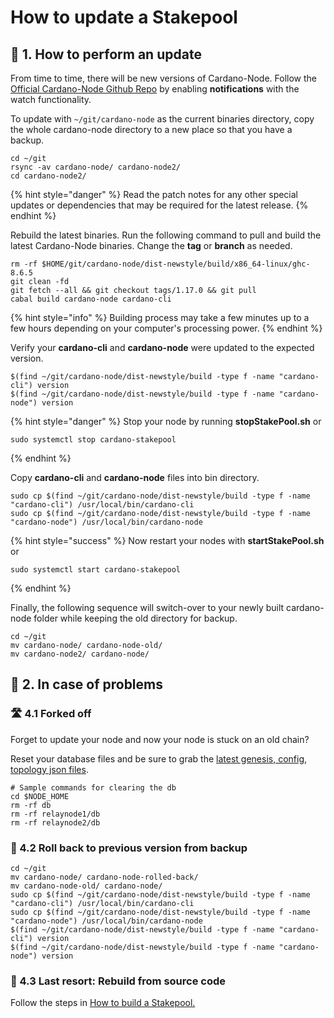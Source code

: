 # How to update a Stakepool

## 📡 1. How to perform an update

From time to time, there will be new versions of Cardano-Node. Follow the [Official Cardano-Node Github Repo](https://github.com/input-output-hk/cardano-node) by enabling **notifications** with the watch functionality.

To update with `~/git/cardano-node` as the current binaries directory, copy the whole cardano-node directory to a new place so that you have a backup.

```text
cd ~/git
rsync -av cardano-node/ cardano-node2/
cd cardano-node2/
```

{% hint style="danger" %}
Read the patch notes for any other special updates or dependencies that may be required for the latest release.
{% endhint %}

Rebuild the latest binaries. Run the following command to pull and build the latest Cardano-Node binaries. Change the **tag** or **branch** as needed.

```text
rm -rf $HOME/git/cardano-node/dist-newstyle/build/x86_64-linux/ghc-8.6.5
git clean -fd
git fetch --all && git checkout tags/1.17.0 && git pull
cabal build cardano-node cardano-cli
```

{% hint style="info" %}
Building process may take a few minutes up to a few hours depending on your computer's processing power.
{% endhint %}

Verify your **cardano-cli** and **cardano-node** were updated to the expected version.

```text
$(find ~/git/cardano-node/dist-newstyle/build -type f -name "cardano-cli") version
$(find ~/git/cardano-node/dist-newstyle/build -type f -name "cardano-node") version
```

{% hint style="danger" %}
Stop your node by running **stopStakePool.sh** or 

```text
sudo systemctl stop cardano-stakepool
```
{% endhint %}

Copy **cardano-cli** and **cardano-node** files into bin directory.

```text
sudo cp $(find ~/git/cardano-node/dist-newstyle/build -type f -name "cardano-cli") /usr/local/bin/cardano-cli
sudo cp $(find ~/git/cardano-node/dist-newstyle/build -type f -name "cardano-node") /usr/local/bin/cardano-node
```

{% hint style="success" %}
Now restart your nodes with **startStakePool.sh** or

```text
sudo systemctl start cardano-stakepool
```
{% endhint %}

Finally, the following sequence will switch-over to your newly built cardano-node folder while keeping the old directory for backup.

```text
cd ~/git
mv cardano-node/ cardano-node-old/
mv cardano-node2/ cardano-node/
```

## 🤯 2. In case of problems

### 🛣 4.1 Forked off

Forget to update your node and now your node is stuck on an old chain?

Reset your database files and be sure to grab the [latest genesis, config, topology json files](https://hydra.iohk.io/job/Cardano/cardano-node/cardano-deployment/latest-finished/download/1/index.html).

```text
# Sample commands for clearing the db
cd $NODE_HOME
rm -rf db
rm -rf relaynode1/db
rm -rf relaynode2/db
```

### 📂 4.2 Roll back to previous version from backup

```text
cd ~/git
mv cardano-node/ cardano-node-rolled-back/
mv cardano-node-old/ cardano-node/
sudo cp $(find ~/git/cardano-node/dist-newstyle/build -type f -name "cardano-cli") /usr/local/bin/cardano-cli
sudo cp $(find ~/git/cardano-node/dist-newstyle/build -type f -name "cardano-node") /usr/local/bin/cardano-node
$(find ~/git/cardano-node/dist-newstyle/build -type f -name "cardano-cli") version
$(find ~/git/cardano-node/dist-newstyle/build -type f -name "cardano-node") version
```

### 🤖 4.3 Last resort: Rebuild from source code

Follow the steps in [How to build a Stakepool.](./)

